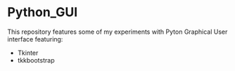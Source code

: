 # Python_GUI

This repository features some of my experiments with Pyton Graphical User interface featuring:

* Tkinter
* tkkbootstrap
